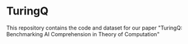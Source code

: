 # TuringQ
This repository contains the code and dataset for our paper "TuringQ: Benchmarking AI Comprehension in Theory of Computation"
